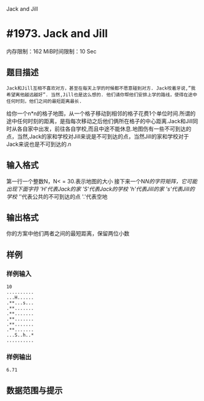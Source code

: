 Jack and Jill

# #1973. Jack and Jill

内存限制：162 MiB时间限制：10 Sec

## 题目描述

    Jack和Jill互相不喜欢对方，甚至在每天上学的时候都不愿意碰到对方. Jack咬着牙说,”我希望离他越远越好”. 当然,Jill也是这么想的. 他们请你帮他们安排上学的路线，使得在途中任何时刻，他们之间的最短距离最长.
给你一个n*n的格子地图，从一个格子移动到相邻的格子花费1个单位时间.所谓的途中任何时刻的距离，是指每次移动之后他们俩所在格子的中心距离.Jack和Jill同时从各自家中出发，前往各自学校,而且中途不能休息.地图伤有一些不可到达的点，当然,Jack的家和学校对Jill来说是不可到达的点，当然Jill的家和学校对于Jack来说也是不可到达的.n

## 输入格式

第一行一个整数N，N< = 30.表示地图的大小
接下来一个N*N的字符矩阵，它可能出现下面字符
'H'代表Jack的家
'S'代表Jack的学校
'h'代表Jill的家
's'代表Jill的学校
'*'代表公共的不可到达的点
'.'代表空地

## 输出格式

你的方案中他们两者之间的最短距离，保留两位小数

## 样例

### 样例输入

    
    10
    ..........
    ...H......
    .**...s...
    .**.......
    .**.......
    .**.......
    .**.......
    .**.......
    ...S..h..*
    ..........
    
    

### 样例输出

    
    6.71
    
    

## 数据范围与提示
